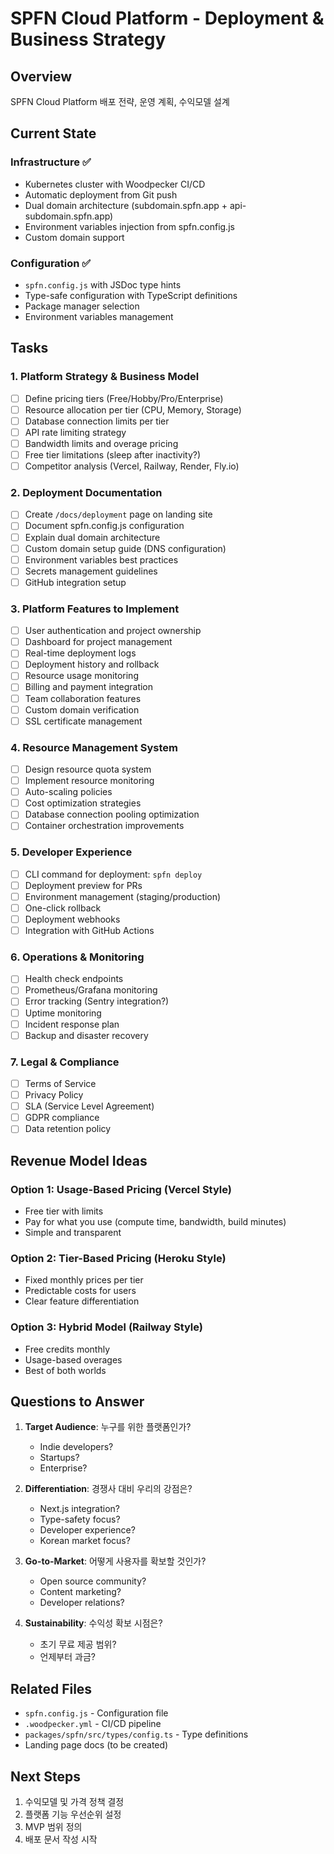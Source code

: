 # SPFN Cloud Platform - Deployment & Business Strategy

## Overview

SPFN Cloud Platform 배포 전략, 운영 계획, 수익모델 설계

## Current State

### Infrastructure ✅
- Kubernetes cluster with Woodpecker CI/CD
- Automatic deployment from Git push
- Dual domain architecture (subdomain.spfn.app + api-subdomain.spfn.app)
- Environment variables injection from spfn.config.js
- Custom domain support

### Configuration ✅
- `spfn.config.js` with JSDoc type hints
- Type-safe configuration with TypeScript definitions
- Package manager selection
- Environment variables management

## Tasks

### 1. Platform Strategy & Business Model
- [ ] Define pricing tiers (Free/Hobby/Pro/Enterprise)
- [ ] Resource allocation per tier (CPU, Memory, Storage)
- [ ] Database connection limits per tier
- [ ] API rate limiting strategy
- [ ] Bandwidth limits and overage pricing
- [ ] Free tier limitations (sleep after inactivity?)
- [ ] Competitor analysis (Vercel, Railway, Render, Fly.io)

### 2. Deployment Documentation
- [ ] Create `/docs/deployment` page on landing site
- [ ] Document spfn.config.js configuration
- [ ] Explain dual domain architecture
- [ ] Custom domain setup guide (DNS configuration)
- [ ] Environment variables best practices
- [ ] Secrets management guidelines
- [ ] GitHub integration setup

### 3. Platform Features to Implement
- [ ] User authentication and project ownership
- [ ] Dashboard for project management
- [ ] Real-time deployment logs
- [ ] Deployment history and rollback
- [ ] Resource usage monitoring
- [ ] Billing and payment integration
- [ ] Team collaboration features
- [ ] Custom domain verification
- [ ] SSL certificate management

### 4. Resource Management System
- [ ] Design resource quota system
- [ ] Implement resource monitoring
- [ ] Auto-scaling policies
- [ ] Cost optimization strategies
- [ ] Database connection pooling optimization
- [ ] Container orchestration improvements

### 5. Developer Experience
- [ ] CLI command for deployment: `spfn deploy`
- [ ] Deployment preview for PRs
- [ ] Environment management (staging/production)
- [ ] One-click rollback
- [ ] Deployment webhooks
- [ ] Integration with GitHub Actions

### 6. Operations & Monitoring
- [ ] Health check endpoints
- [ ] Prometheus/Grafana monitoring
- [ ] Error tracking (Sentry integration?)
- [ ] Uptime monitoring
- [ ] Incident response plan
- [ ] Backup and disaster recovery

### 7. Legal & Compliance
- [ ] Terms of Service
- [ ] Privacy Policy
- [ ] SLA (Service Level Agreement)
- [ ] GDPR compliance
- [ ] Data retention policy

## Revenue Model Ideas

### Option 1: Usage-Based Pricing (Vercel Style)
- Free tier with limits
- Pay for what you use (compute time, bandwidth, build minutes)
- Simple and transparent

### Option 2: Tier-Based Pricing (Heroku Style)
- Fixed monthly prices per tier
- Predictable costs for users
- Clear feature differentiation

### Option 3: Hybrid Model (Railway Style)
- Free credits monthly
- Usage-based overages
- Best of both worlds

## Questions to Answer

1. **Target Audience**: 누구를 위한 플랫폼인가?
   - Indie developers?
   - Startups?
   - Enterprise?

2. **Differentiation**: 경쟁사 대비 우리의 강점은?
   - Next.js integration?
   - Type-safety focus?
   - Developer experience?
   - Korean market focus?

3. **Go-to-Market**: 어떻게 사용자를 확보할 것인가?
   - Open source community?
   - Content marketing?
   - Developer relations?

4. **Sustainability**: 수익성 확보 시점은?
   - 초기 무료 제공 범위?
   - 언제부터 과금?

## Related Files

- `spfn.config.js` - Configuration file
- `.woodpecker.yml` - CI/CD pipeline
- `packages/spfn/src/types/config.ts` - Type definitions
- Landing page docs (to be created)

## Next Steps

1. 수익모델 및 가격 정책 결정
2. 플랫폼 기능 우선순위 설정
3. MVP 범위 정의
4. 배포 문서 작성 시작